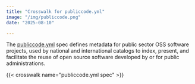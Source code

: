```yaml
---
title: "Crosswalk for publiccode.yml"
image: "/img/publiccode.png"
date: "2025-08-10"

---
```


The [publiccode.yml](https://github.com/publiccodeyml/publiccode.yml) spec defines metadata for public sector OSS software projects, used by national and international catalogs to index, present, and facilitate the reuse of open source software developed by or for public administrations.

{{< crosswalk name="publiccode.yml spec" >}}
